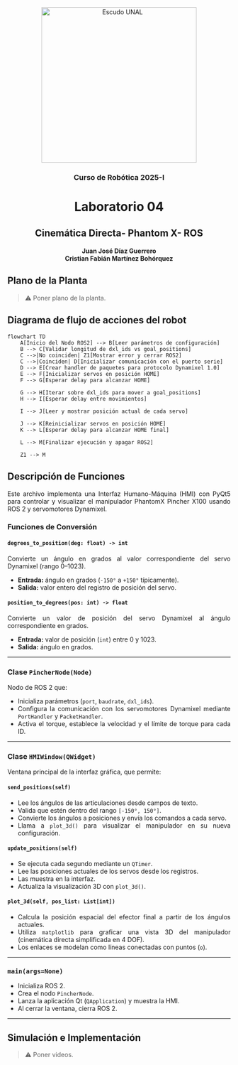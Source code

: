<div align="center">
<picture>
    <source srcset="https://imgur.com/5bYAzsb.png" media="(prefers-color-scheme: dark)">
    <source srcset="https://imgur.com/Os03JoE.png" media="(prefers-color-scheme: light)">
    <img src="https://imgur.com/Os03JoE.png" alt="Escudo UNAL" width="350px">
</picture>

<h3>Curso de Robótica 2025-I</h3>

<h1>Laboratorio 04</h1>

<h2>Cinemática Directa- Phantom X- ROS</h2>

<h4>Juan José Díaz Guerrero<br>
    Cristian Fabián Martínez Bohórquez</h4>

</div>

<div align="justify"> 
  
## Plano de la Planta

> ⚠️ Poner plano de la planta.


## Diagrama de flujo de acciones del robot

```mermaid
flowchart TD
    A[Inicio del Nodo ROS2] --> B[Leer parámetros de configuración]
    B --> C[Validar longitud de dxl_ids vs goal_positions]
    C -->|No coinciden| Z1[Mostrar error y cerrar ROS2]
    C -->|Coinciden| D[Inicializar comunicación con el puerto serie]
    D --> E[Crear handler de paquetes para protocolo Dynamixel 1.0]
    E --> F[Inicializar servos en posición HOME]
    F --> G[Esperar delay para alcanzar HOME]

    G --> H[Iterar sobre dxl_ids para mover a goal_positions]
    H --> I[Esperar delay entre movimientos]

    I --> J[Leer y mostrar posición actual de cada servo]

    J --> K[Reinicializar servos en posición HOME]
    K --> L[Esperar delay para alcanzar HOME final]

    L --> M[Finalizar ejecución y apagar ROS2]

    Z1 --> M
```
## Descripción de Funciones

Este archivo implementa una Interfaz Humano-Máquina (HMI) con PyQt5 para controlar y visualizar el manipulador PhantomX Pincher X100 usando ROS 2 y servomotores Dynamixel.

### Funciones de Conversión

#### `degrees_to_position(deg: float) -> int`
Convierte un ángulo en grados al valor correspondiente del servo Dynamixel (rango 0–1023).
- **Entrada:** ángulo en grados (`-150°` a `+150°` típicamente).
- **Salida:** valor entero del registro de posición del servo.

#### `position_to_degrees(pos: int) -> float`
Convierte un valor de posición del servo Dynamixel al ángulo correspondiente en grados.
- **Entrada:** valor de posición (`int`) entre 0 y 1023.
- **Salida:** ángulo en grados.

---

### Clase `PincherNode(Node)`

Nodo de ROS 2 que:
- Inicializa parámetros (`port`, `baudrate`, `dxl_ids`).
- Configura la comunicación con los servomotores Dynamixel mediante `PortHandler` y `PacketHandler`.
- Activa el torque, establece la velocidad y el límite de torque para cada ID.

---

### Clase `HMIWindow(QWidget)`

Ventana principal de la interfaz gráfica, que permite:

#### `send_positions(self)`
- Lee los ángulos de las articulaciones desde campos de texto.
- Valida que estén dentro del rango `[-150°, 150°]`.
- Convierte los ángulos a posiciones y envía los comandos a cada servo.
- Llama a `plot_3d()` para visualizar el manipulador en su nueva configuración.

#### `update_positions(self)`
- Se ejecuta cada segundo mediante un `QTimer`.
- Lee las posiciones actuales de los servos desde los registros.
- Las muestra en la interfaz.
- Actualiza la visualización 3D con `plot_3d()`.

#### `plot_3d(self, pos_list: List[int])`
- Calcula la posición espacial del efector final a partir de los ángulos actuales.
- Utiliza `matplotlib` para graficar una vista 3D del manipulador (cinemática directa simplificada en 4 DOF).
- Los enlaces se modelan como líneas conectadas con puntos (`o`).

---

### `main(args=None)`
- Inicializa ROS 2.
- Crea el nodo `PincherNode`.
- Lanza la aplicación Qt (`QApplication`) y muestra la HMI.
- Al cerrar la ventana, cierra ROS 2.

---
## Simulación e Implementación
> ⚠️ Poner videos.
